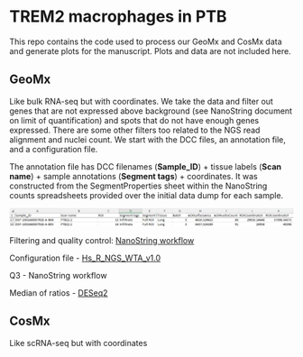 # TREM2 macrophages in PTB
This repo contains the code used to process our GeoMx and CosMx data and generate plots for the manuscript. Plots and data are not included here. 

## GeoMx
Like bulk RNA-seq but with coordinates. We take the data and filter out genes that are not expressed above background (see NanoString document on limit of quantification) and spots that do not have enough genes expressed. There are some other filters too related to the NGS read alignment and nuclei count. We start with the DCC files, an annotation file, and a configuration file. 

The annotation file has DCC filenames (**Sample_ID**) + tissue labels (**Scan name**) + sample annotations (**Segment tags**) + coordinates. It was constructed from the SegmentProperties sheet within the NanoString counts spreadsheets provided over the initial data dump for each sample. 

![Alt text](img/geomx_anno_all_batch_header.png)

Filtering and quality control: [NanoString workflow](https://www.bioconductor.org/packages/release/workflows/vignettes/GeoMxWorkflows/inst/doc/GeomxTools_RNA-NGS_Analysis.html)

Configuration file - [Hs_R_NGS_WTA_v1.0](https://nanostring.com/products/geomx-digital-spatial-profiler/geomx-dsp-configuration-files/)

Q3 - NanoString workflow

Median of ratios - [DESeq2](https://hbctraining.github.io/DGE_workshop/lessons/02_DGE_count_normalization.html) 

##



## CosMx
Like scRNA-seq but with coordinates
